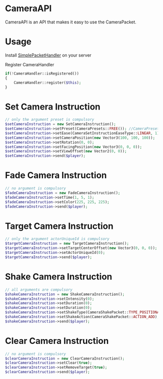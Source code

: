 # CameraAPI
CameraAPI is an API that makes it easy to use the CameraPacket.

# Usage
Install [SimplePacketHandler](https://github.com/Muqsit/SimplePacketHandler/releases) on your server

Register CameraHandler 
```php
if(!CameraHandler::isRegistered())
{
    CameraHandler::register($this);
}
```

# Set Camera Instruction
```php
// only the argument preset is compulsory
$setCameraInstruction = new SetCameraInstruction();
$setCameraInstruction->setPreset(CameraPresets::FREE()); //CameraPresets::FIRST_PERSON(), CameraPresets::THIRD_PERSON(), CameraPresets::THIRD_PERSON_FRONT(), CameraPresets::FOLLOW_ORBIT()
$setCameraInstruction->setEase(CameraSetInstructionEaseType::LINEAR, 1);
$setCameraInstruction->setCameraPosition(new Vector3(100, 100, 100));
$setCameraInstruction->setRotation(0, 0);
$setCameraInstruction->setFacingPosition(new Vector3(0, 0, 0));
$setCameraInstruction->setViewOffset(new Vector2(0, 0));
$setCameraInstruction->send($player);
```
# Fade Camera Instruction
```php
// no argument is compulsory
$fadeCameraInstruction = new FadeCameraInstruction();
$fadeCameraInstruction->setTime(1, 5, 1);
$fadeCameraInstruction->setColor(225, 225, 225);
$fadeCameraInstruction->send($player);
```

# Target Camera Instruction
```php
// only the argument actorUniqueId is compulsory
$targetCameraInstruction = new TargetCameraInstruction();
$targetCameraInstruction->setTargetCenterOffset(new Vector3(0, 0, 0));
$targetCameraInstruction->setActorUniqueId(0);
$targetCameraInstruction->send($player);
```

# Shake Camera Instruction
```php
// all arguments are compulsory
$shakeCameraInstruction = new ShakeCameraInstruction();
$shakeCameraInstruction->setIntensity(0);
$shakeCameraInstruction->setDuration(0);
$shakeCameraInstruction->setDuration(0);
$shakeCameraInstruction->setShakeType(CameraShakePacket::TYPE_POSITIONAL); //CameraShakePacket::TYPE_ROTATIONAL
$shakeCameraInstruction->setShakeAction(CameraShakePacket::ACTION_ADD); //CameraShakePacket::ACTION_STOP
$shakeCameraInstruction->send($player);
```

# Clear Camera Instruction
```php
// no argument is compulsory
$clearCameraInstruction = new ClearCameraInstruction();
$clearCameraInstruction->setClear(true);
$clearCameraInstruction->setRemoveTarget(true);
$clearCameraInstruction->send($player);
```
